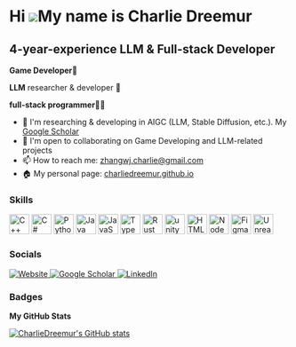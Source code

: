 Hi ![](https://user-images.githubusercontent.com/18350557/176309783-0785949b-9127-417c-8b55-ab5a4333674e.gif)My name is Charlie Dreemur
=======================================================================================================================================
4-year-experience 
LLM & Full-stack Developer
--------------

**Game Developer**👾 

**LLM** researcher & developer 🤖

**full-stack programmer**👨‍💻

* 🧠  I'm researching & developing in AIGC (LLM, Stable Diffusion, etc.). My [Google Scholar](https://scholar.google.com/citations?user=JN57tLsAAAAJ)
* 🤝  I'm open to collaborating on Game Developing and LLM-related projects
* 📫  How to reach me: [zhangwj.charlie@gmail.com](mailto:zhangwj.charlie@gmail.com)
* 🏠  My personal page: [charliedreemur.github.io](https://charliedreemur.github.io/)


### Skills


<p align="left">
<a href="https://docs.microsoft.com/en-us/cpp/?view=msvc-170" target="_blank" rel="noreferrer"><img src="https://raw.githubusercontent.com/danielcranney/readme-generator/main/public/icons/skills/cplusplus-colored.svg" width="36" height="36" alt="C++" /></a>
<a href="https://docs.microsoft.com/en-us/dotnet/csharp/" target="_blank" rel="noreferrer"><img src="https://raw.githubusercontent.com/danielcranney/readme-generator/main/public/icons/skills/csharp-colored.svg" width="36" height="36" alt="C#" /></a>
<a href="https://www.python.org/" target="_blank" rel="noreferrer"><img src="https://raw.githubusercontent.com/danielcranney/readme-generator/main/public/icons/skills/python-colored.svg" width="36" height="36" alt="Python" /></a>
<a href="https://www.oracle.com/java/" target="_blank" rel="noreferrer"><img src="https://raw.githubusercontent.com/danielcranney/readme-generator/main/public/icons/skills/java-colored.svg" width="36" height="36" alt="Java" /></a>
<a href="https://developer.mozilla.org/en-US/docs/Web/JavaScript" target="_blank" rel="noreferrer"><img src="https://raw.githubusercontent.com/danielcranney/readme-generator/main/public/icons/skills/javascript-colored.svg" width="36" height="36" alt="JavaScript" /></a>
<a href="https://www.typescriptlang.org/" target="_blank" rel="noreferrer"><img src="https://raw.githubusercontent.com/danielcranney/readme-generator/main/public/icons/skills/typescript-colored.svg" width="36" height="36" alt="TypeScript" /></a>
<a href="https://www.rust-lang.org/" target="_blank" rel="noreferrer"><img src="https://raw.githubusercontent.com/danielcranney/readme-generator/main/public/icons/skills/rust-colored.svg" width="36" height="36" alt="Rust" /></a>
<a href="https://unity.com/" target="_blank" rel="noreferrer"> <img src="https://www.vectorlogo.zone/logos/unity3d/unity3d-icon.svg" alt="unity" width="36" height="36"/></a>
<a href="https://developer.mozilla.org/en-US/docs/Glossary/HTML5" target="_blank" rel="noreferrer"><img src="https://raw.githubusercontent.com/danielcranney/readme-generator/main/public/icons/skills/html5-colored.svg" width="36" height="36" alt="HTML5" /></a>
<a href="https://nodejs.org/en/" target="_blank" rel="noreferrer"><img src="https://raw.githubusercontent.com/danielcranney/readme-generator/main/public/icons/skills/nodejs-colored.svg" width="36" height="36" alt="NodeJS" /></a>
<a href="https://www.figma.com/" target="_blank" rel="noreferrer"><img src="https://raw.githubusercontent.com/danielcranney/readme-generator/main/public/icons/skills/figma-colored.svg" width="36" height="36" alt="Figma" /></a>
<a href="https://www.unrealengine.com/" target="_blank" rel="noreferrer"><img src="https://www.svgrepo.com/show/394536/unreal-engine.svg" width="36" height="36" alt="Unreal Engine" /></a>
</p>

### Socials
<p align="left">
  <a href="https://charliedreemur.github.io/" target="_blank" rel="noreferrer" title="Website">
    <img src="https://api.iconify.design/mdi:web.svg?width=32&height=32" alt="Website" />
  </a>
  <a href="https://scholar.google.com/citations?user=JN57tLsAAAAJ" target="_blank" rel="noreferrer" title="Google Scholar">
    <img src="https://api.iconify.design/academicons:google-scholar.svg?width=32&height=32" alt="Google Scholar" />
  </a>
  <a href="https://www.linkedin.com/in/charlie-zhang-1953b0250/" target="_blank" rel="noreferrer" title="LinkedIn">
    <img src="https://api.iconify.design/simple-icons:linkedin.svg?color=%230A66C2&width=32&height=32" alt="LinkedIn" />
  </a>
</p>



### Badges

<b>My GitHub Stats</b>

<a href="http://www.github.com/CharlieDreemur"><img src="https://github-readme-stats.vercel.app/api?username=CharlieDreemur&show_icons=true&hide=&count_private=true&title_color=0891b2&text_color=ffffff&icon_color=0891b2&bg_color=1c1917&hide_border=true&show_icons=true" alt="CharlieDreemur's GitHub stats" /></a>
